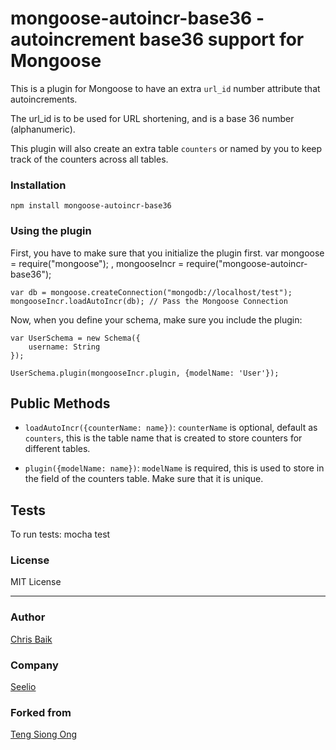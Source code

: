 mongoose-autoincr-base36 - autoincrement base36 support for Mongoose
======================================================

This is a plugin for Mongoose to have an extra `url_id` number attribute that autoincrements.

The url_id is to be used for URL shortening, and is a base 36 number (alphanumeric).

This plugin will also create an extra table `counters` or named by you
to keep track of the counters across all tables.

### Installation
    npm install mongoose-autoincr-base36

### Using the plugin
First, you have to make sure that you initialize the plugin first.
    var mongoose = require("mongoose");
      , mongooseIncr = require("mongoose-autoincr-base36");

    var db = mongoose.createConnection("mongodb://localhost/test");
    mongooseIncr.loadAutoIncr(db); // Pass the Mongoose Connection

Now, when you define your schema, make sure you include the plugin:

    var UserSchema = new Schema({
        username: String
    });

    UserSchema.plugin(mongooseIncr.plugin, {modelName: 'User'});

## Public Methods
* `loadAutoIncr({counterName: name})`: `counterName` is optional, default
as `counters`, this is the table name that is created to store counters for different tables.

* `plugin({modelName: name})`: `modelName` is required, this is used to
store in the field of the counters table. Make sure that it is unique.

## Tests
To run tests:
    mocha test

### License
MIT License

---
### Author
[Chris Baik](https://github.com/chrisjbaik)

### Company
[Seelio](http://seelio.com)

### Forked from 
[Teng Siong Ong](https://github.com/siong1987/)